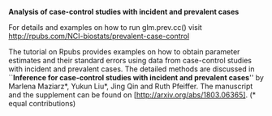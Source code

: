 
**Analysis of case-control studies with incident and prevalent cases**

For details and examples on how to run glm.prev.cc() visit http://rpubs.com/NCI-biostats/prevalent-case-control

The tutorial on Rpubs provides examples on how to obtain parameter estimates and their standard errors using data from case-control studies with incident and prevalent cases. The detailed methods are discussed in ``**Inference for case-control studies with incident and prevalent cases**'' by Marlena Maziarz*, Yukun Liu*, Jing Qin and Ruth Pfeiffer. The manuscript and the supplement can be found on [http://arxiv.org/abs/1803.06365].  (* equal contributions)

